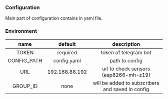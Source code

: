 ### Configuration
Main part of configuration contains in yaml file. 
### Environment
| name  | default  | description  |
| :------------: | :------------: | :------------: |
| TOKEN  |  required | token of telegram bot  |
| CONFIG_PATH  | config.yaml  | path to config  |
| URL  | 192.168.88.192  | url to check sensors (esp8266-mh-z19)  |
| GROUP_ID  | none  | will be added to subscribers and saved in config  |
